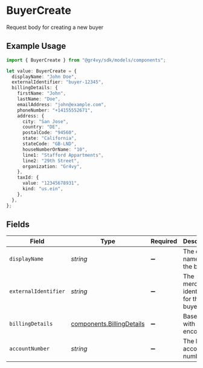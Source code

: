 # BuyerCreate

Request body for creating a new buyer

## Example Usage

```typescript
import { BuyerCreate } from "@gr4vy/sdk/models/components";

let value: BuyerCreate = {
  displayName: "John Doe",
  externalIdentifier: "buyer-12345",
  billingDetails: {
    firstName: "John",
    lastName: "Doe",
    emailAddress: "john@example.com",
    phoneNumber: "+14155552671",
    address: {
      city: "San Jose",
      country: "DE",
      postalCode: "94560",
      state: "California",
      stateCode: "GB-LND",
      houseNumberOrName: "10",
      line1: "Stafford Appartments",
      line2: "29th Street",
      organization: "Gr4vy",
    },
    taxId: {
      value: "12345678931",
      kind: "us.ein",
    },
  },
};
```

## Fields

| Field                                                                  | Type                                                                   | Required                                                               | Description                                                            | Example                                                                |
| ---------------------------------------------------------------------- | ---------------------------------------------------------------------- | ---------------------------------------------------------------------- | ---------------------------------------------------------------------- | ---------------------------------------------------------------------- |
| `displayName`                                                          | *string*                                                               | :heavy_minus_sign:                                                     | The display name for the buyer.                                        | John Doe                                                               |
| `externalIdentifier`                                                   | *string*                                                               | :heavy_minus_sign:                                                     | The merchant identifier for this buyer.                                | buyer-12345                                                            |
| `billingDetails`                                                       | [components.BillingDetails](../../models/components/billingdetails.md) | :heavy_minus_sign:                                                     | Base model with JSON encoders.                                         |                                                                        |
| `accountNumber`                                                        | *string*                                                               | :heavy_minus_sign:                                                     | The buyer account number                                               |                                                                        |